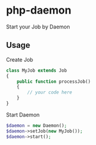# php-daemon

Start your Job by Daemon

## Usage

Create Job

```php
class MyJob extends Job
{
    public function processJob()
    {
        // your code here
    }
}
```

Start Daemon

```php
$daemon = new Daemon();
$daemon->setJob(new MyJob());
$daemon->start();
```
